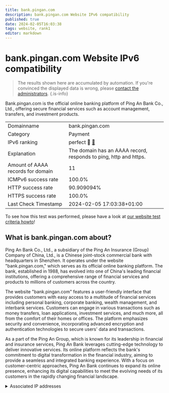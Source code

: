```yaml
---
title: bank.pingan.com
description: bank.pingan.com Website IPv6 compatibility
published: true
date: 2024-02-05T16:03:38
tags: website, rank1
editor: markdown
---
```


# bank.pingan.com Website IPv6 compatibility

> The results shown here are accumulated by automation. If you're convinced the displayed data is wrong, please [contact the administrators](/howto/chat). 
{.is-info}

Bank.pingan.com is the official online banking platform of Ping An Bank Co., Ltd., offering secure financial services such as account management, transfers, and investment products.


|   |   |
| - | - |
| Domainname | bank.pingan.com
| Category | Payment |
| IPv6 ranking | perfect :1st_place_medal: [🔗](/howto/ranking) |
| Explanation | The domain has an AAAA record, responds to ping, http and https. |
| Amount of AAAA records for domain | 11 |
| ICMPv6 success rate | 100.0%|
| HTTP success rate | 90.909094% |
| HTTPS success rate | 100.0% |
| Last Check Timestamp | 2024-02-05 17:03:38+01:00 |

To see how this test was performed, please have a look at [our website test criteria howto](/howto/testcriteria/website)!


## What is bank.pingan.com about?
Ping An Bank Co., Ltd., a subsidiary of the Ping An Insurance (Group) Company of China, Ltd., is a Chinese joint-stock commercial bank with headquarters in Shenzhen. It operates under the website "bank.pingan.com," which serves as its official online banking platform. The bank, established in 1988, has evolved into one of China's leading financial institutions, offering a comprehensive range of financial services and products to millions of customers across the country.

The website "bank.pingan.com" features a user-friendly interface that provides customers with easy access to a multitude of financial services including personal banking, corporate banking, wealth management, and interbank services. Customers can engage in various transactions such as money transfers, loan applications, investment services, and much more, all from the comfort of their homes or offices. The platform emphasizes security and convenience, incorporating advanced encryption and authentication technologies to secure users' data and transactions.

As a part of the Ping An Group, which is known for its leadership in financial and insurance services, Ping An Bank leverages cutting-edge technology to deliver innovative services. Its online platform reflects the bank's commitment to digital transformation in the financial industry, aiming to provide a seamless and integrated banking experience. With a focus on customer-centric approaches, Ping An Bank continues to expand its online presence, enhancing its digital capabilities to meet the evolving needs of its customers in the rapidly changing financial landscape.



<details>
<summary>Associated IP addresses</summary>

240e:c3:2800:200:8000::100

240e:c3:2c00:301:8000:0:b00:86

240e:93c:209:2:8000:0:b00:90

240e:93d:8:4::b00:100

240e:95d:802:201:8000:0:b00:86

240e:95d:c02:13:8000:0:b00:90

240e:95d:1904:ff:8000:0:b00:100

2408:8720:0:17:8000::100

2408:8720:0:23:8000::100

2409:8c4c:c00:339:8000:0:b00:53

2409:8c4c:e00:210:8000::100

</details>
